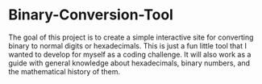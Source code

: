 # Binary-Conversion-Tool
The goal of this project is to create a simple interactive site for converting binary to normal digits or hexadecimals. This is just a fun little tool that I  wanted to develop for myself as a coding challenge. It will also work as a guide with general knowledge about hexadecimals, binary numbers, and the mathematical history of them. 
